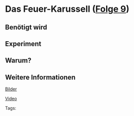 # Das Feuer-Karussell ([Folge 9](http://minkorrekt.de/methodisch-inkorrekt-folge-9-pluripotente-organoide/))

## Benötigt wird


## Experiment


## Warum?

## Weitere Informationen

[Bilder](https://plus.google.com/photos/107341743493109591753/albums/5922469067927679137?authkey=CM3KnIu90IiXQQ)

[Video](http://youtu.be/nXxcZnVixiM)


Tags: 
